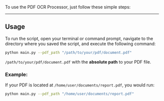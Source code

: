 To use the PDF OCR Processor, just follow these simple steps:

-----

## Usage 

To run the script, open your terminal or command prompt, navigate to the directory where you saved the script, and execute the following command:

```bash
python main.py --pdf_path "/path/to/your/pdf/document.pdf"
```

`/path/to/your/pdf/document.pdf` with the **absolute path** to your PDF file.

### Example:

If your PDF is located at `/home/user/documents/report.pdf`, you would run:

```bash
python main.py --pdf_path "/home/user/documents/report.pdf"
```
